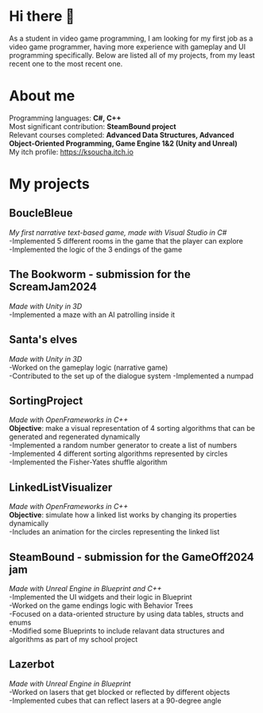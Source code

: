 # Hi there 👋
As a student in video game programming, I am looking for my first job as a video game programmer, having more experience with gameplay and UI programming specifically. Below are listed all of my projects, from my least recent one to the most recent one.

# About me
Programming languages: **C#, C++**  
Most significant contribution: **SteamBound project**  
Relevant courses completed: **Advanced Data Structures, Advanced Object-Oriented Programming, Game Engine 1&2 (Unity and Unreal)**  
My itch profile: https://ksoucha.itch.io

# My projects
## BoucleBleue
_My first narrative text-based game, made with Visual Studio in C#_  
-Implemented 5 different rooms in the game that the player can explore  
-Implemented the logic of the 3 endings of the game

## The Bookworm - submission for the ScreamJam2024
_Made with Unity in 3D_  
-Implemented a maze with an AI patrolling inside it

## Santa's elves
_Made with Unity in 3D_  
-Worked on the gameplay logic (narrative game)  
-Contributed to the set up of the dialogue system
-Implemented a numpad

## SortingProject
_Made with OpenFrameworks in C++_  
**Objective**: make a visual representation of 4 sorting algorithms that can be generated and regenerated dynamically  
-Implemented a random number generator to create a list of numbers  
-Implemented 4 different sorting algorithms represented by circles  
-Implemented the Fisher-Yates shuffle algorithm  

## LinkedListVisualizer
_Made with OpenFrameworks in C++_  
**Objective**: simulate how a linked list works by changing its properties dynamically  
-Includes an animation for the circles representing the linked list

## SteamBound - submission for the GameOff2024 jam
_Made with Unreal Engine in Blueprint and C++_  
-Implemented the UI widgets and their logic in Blueprint  
-Worked on the game endings logic with Behavior Trees  
-Focused on a data-oriented structure by using data tables, structs and enums  
-Modified some Blueprints to include relavant data structures and algorithms as part of my school project

## Lazerbot
_Made with Unreal Engine in Blueprint_  
-Worked on lasers that get blocked or reflected by different objects  
-Implemented cubes that can reflect lasers at a 90-degree angle


<!--
![Ksoucha's GitHub stats](https://github-readme-stats.vercel.app/api?username=ksoucha&show_icons=true&theme=synthwave)

- 🔭 I’m currently working on ...
- 🌱 I’m currently learning ...
- 👯 I’m looking to collaborate on ...
- 🤔 I’m looking for help with ...
- 💬 Ask me about ...
- 📫 How to reach me: ...
- 😄 Pronouns: ...
- ⚡ Fun fact: ...
-->

